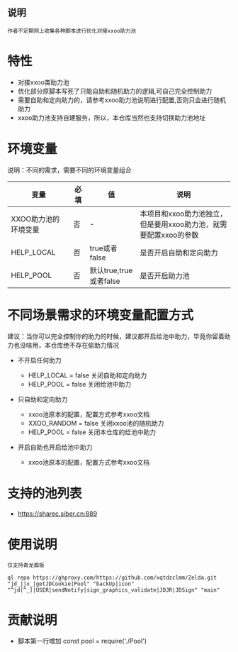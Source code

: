 ## 说明


    作者不定期网上收集各种脚本进行优化对接xxoo助力池

    


# 特性
- 对接xxoo类助力池
- 优化部分原脚本写死了只能自助和随机助力的逻辑,可自己完全控制助力
- 需要自助和定向助力的，请参考xxoo助力池说明进行配置,否则只会进行随机助力
- xxoo助力池支持自建服务，所以，本仓库当然也支持切换助力池地址


# 环境变量

说明：不同的需求，需要不同的环境变量组合



|  变量   |  必填  |  值 | 说明 | 
|  ----  | ----  | ----| ----  |
| XXOO助力池的环境变量|否| - | 本项目和xxoo助力池独立，但是要用xxoo助力池，就需要配置xxoo的参数 |
| HELP_LOCAL|否|true或者false|是否开启自助和定向助力|
| HELP_POOL|否|默认true,true或者false|是否开启助力池|

# 不同场景需求的环境变量配置方式

建议：当你可以完全控制你的助力的时候，建议都开启给池中助力，毕竟你留着助力也没啥用，本仓库绝不存在偷助力情况

- 不开启任何助力

    
    - HELP_LOCAL = false        关闭自助和定向助力
    - HELP_POOL = false         关闭给池中助力


- 只自助和定向助力


    - xxoo池原本的配置，配置方式参考xxoo文档
    - XXOO_RANDOM = false           关闭xxoo池的随机助力
    - HELP_POOL = false             关闭本仓库的给池中助力

- 开启自助也开启给池中助力
  

    - xxoo池原本的配置，配置方式参考xxoo文档


# 支持的池列表

- https://sharec.siber.cn:889

# 使用说明
    仅支持青龙面板

    ql repo https://ghproxy.com/https://github.com/xqtdzclmm/Zelda.git "jd_|jx_|getJDCookie|Pool" "backUp|icon" "^jd[^_]|USER|sendNotify|sign_graphics_validate|JDJR|JDSign" "main"


# 贡献说明

- 脚本第一行增加 const pool = require('./Pool') 